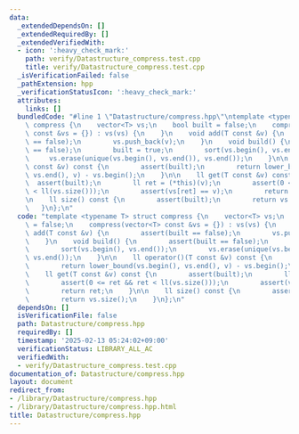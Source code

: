 ```yaml
---
data:
  _extendedDependsOn: []
  _extendedRequiredBy: []
  _extendedVerifiedWith:
  - icon: ':heavy_check_mark:'
    path: verify/Datastructure_compress.test.cpp
    title: verify/Datastructure_compress.test.cpp
  _isVerificationFailed: false
  _pathExtension: hpp
  _verificationStatusIcon: ':heavy_check_mark:'
  attributes:
    links: []
  bundledCode: "#line 1 \"Datastructure/compress.hpp\"\ntemplate <typename T> struct\
    \ compress {\n    vector<T> vs;\n    bool built = false;\n    compress(vector<T>\
    \ const &vs = {}) : vs(vs) {\n    }\n    void add(T const &v) {\n        assert(built\
    \ == false);\n        vs.push_back(v);\n    }\n    void build() {\n        assert(built\
    \ == false);\n        built = true;\n        sort(vs.begin(), vs.end());\n   \
    \     vs.erase(unique(vs.begin(), vs.end()), vs.end());\n    }\n\n    ll operator()(T\
    \ const &v) const {\n        assert(built);\n        return lower_bound(vs.begin(),\
    \ vs.end(), v) - vs.begin();\n    }\n\n    ll get(T const &v) const {\n      \
    \  assert(built);\n        ll ret = (*this)(v);\n        assert(0 <= ret && ret\
    \ < ll(vs.size()));\n        assert(vs[ret] == v);\n        return ret;\n    }\n\
    \n    ll size() const {\n        assert(built);\n        return vs.size();\n \
    \   }\n};\n"
  code: "template <typename T> struct compress {\n    vector<T> vs;\n    bool built\
    \ = false;\n    compress(vector<T> const &vs = {}) : vs(vs) {\n    }\n    void\
    \ add(T const &v) {\n        assert(built == false);\n        vs.push_back(v);\n\
    \    }\n    void build() {\n        assert(built == false);\n        built = true;\n\
    \        sort(vs.begin(), vs.end());\n        vs.erase(unique(vs.begin(), vs.end()),\
    \ vs.end());\n    }\n\n    ll operator()(T const &v) const {\n        assert(built);\n\
    \        return lower_bound(vs.begin(), vs.end(), v) - vs.begin();\n    }\n\n\
    \    ll get(T const &v) const {\n        assert(built);\n        ll ret = (*this)(v);\n\
    \        assert(0 <= ret && ret < ll(vs.size()));\n        assert(vs[ret] == v);\n\
    \        return ret;\n    }\n\n    ll size() const {\n        assert(built);\n\
    \        return vs.size();\n    }\n};\n"
  dependsOn: []
  isVerificationFile: false
  path: Datastructure/compress.hpp
  requiredBy: []
  timestamp: '2025-02-13 05:24:02+09:00'
  verificationStatus: LIBRARY_ALL_AC
  verifiedWith:
  - verify/Datastructure_compress.test.cpp
documentation_of: Datastructure/compress.hpp
layout: document
redirect_from:
- /library/Datastructure/compress.hpp
- /library/Datastructure/compress.hpp.html
title: Datastructure/compress.hpp
---
```

